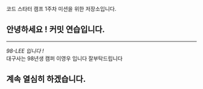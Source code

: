코드 스타터 캠프 1주차 미션을 위한 저장소입니다.
## 안녕하세요 ! 커밋 연습입니다. 
___
_98-LEE 입니다 !_<br>
대구사는 98년생 캠퍼 이영우 입니다 잘부탁드립니다
## 계속 열심히 하겠습니다.

